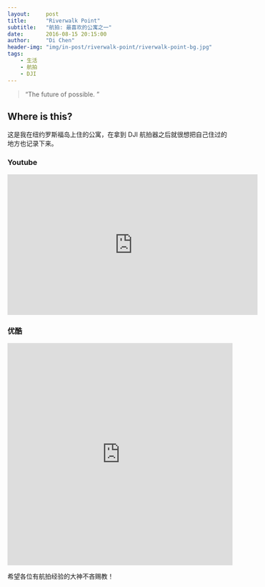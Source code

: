 ```yaml
---
layout:     post
title:      "Riverwalk Point"
subtitle:   "航拍: 最喜欢的公寓之一"
date:       2016-08-15 20:15:00
author:     "Di Chen"
header-img: "img/in-post/riverwalk-point/riverwalk-point-bg.jpg"
tags:
    - 生活
    - 航拍
    - DJI
---
```


> “The future of possible. ”


## Where is this?

这是我在纽约罗斯福岛上住的公寓，在拿到 DJI 航拍器之后就很想把自己住过的地方也记录下来。

### Youtube

<iframe width="560" height="315" src="https://www.youtube.com/embed/asoAZ__t__A" frameborder="0" allowfullscreen></iframe>

### 优酷

<iframe height="498" width="100%" src="https://players.youku.com/player.php/sid/XMTY5NDM4OTE0OA/v.swf" frameborder="0" allowfullscreen></iframe>

希望各位有航拍经验的大神不吝赐教！
